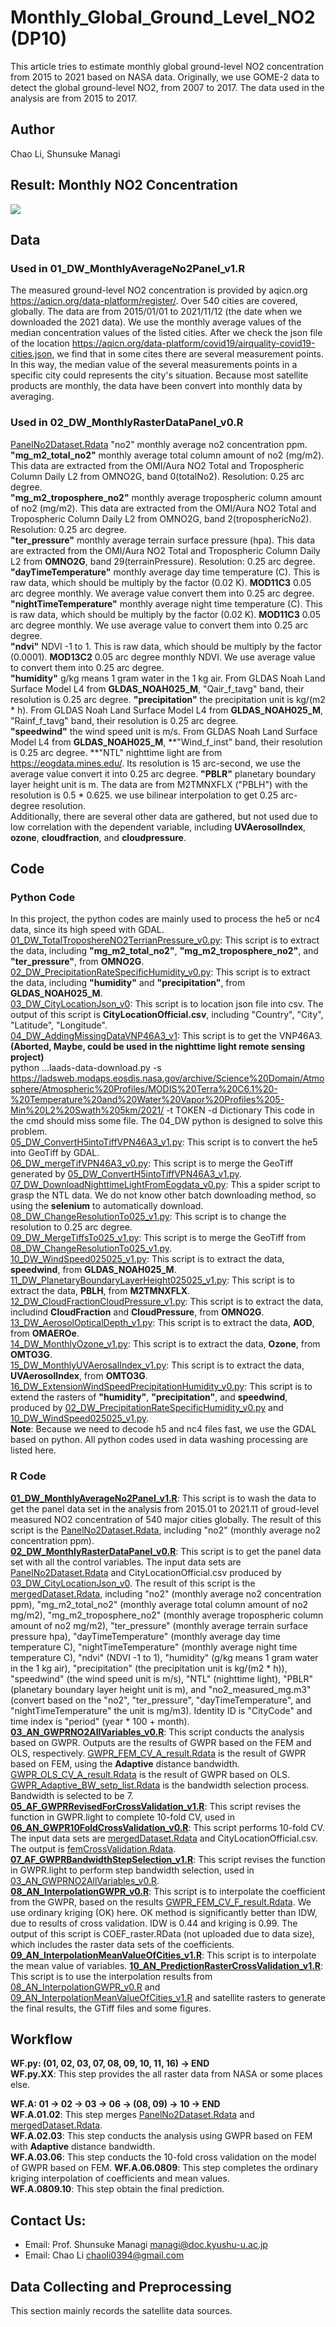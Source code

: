 # Monthly_Global_Ground_Level_NO2 (DP10)
This article tries to estimate monthly global ground-level NO2 concentration from 2015 to 2021 based on NASA data.
Originally, we use GOME-2 data to detect the global ground-level NO2, from 2007 to 2017. The data used in the analysis are from 2015 to 2017.
  
## Author  
Chao Li, Shunsuke Managi

## Result: Monthly NO2 Concentration  
![](06_Animate/ani.gif)
  
## Data
### Used in 01_DW_MonthlyAverageNo2Panel_v1.R
The measured ground-level NO2 concentration is provided by aqicn.org <https://aqicn.org/data-platform/register/>. Over 540 cities are covered, globally. The data are from 2015/01/01 to 2021/11/12 (the date when we downloaded the 2021 data). We use the monthly average values of the median concentration values of the listed cities. After we check the json file of the location <https://aqicn.org/data-platform/covid19/airquality-covid19-cities.json>, we find that in some cites there are several measurement points. In this way, the median value of the several measurements points in a specific city could represents the city's situation. Because most satellite products are monthly, the data have been convert into monthly data by averaging.  
  
### Used in 02_DW_MonthlyRasterDataPanel_v0.R
[PanelNo2Dataset.Rdata](03_Rawdata/PanelNo2Dataset.Rdata) "no2" monthly average no2 concentration ppm.  
**"mg_m2_total_no2"** monthly average total column amount of no2 (mg/m2). This data are extracted from the OMI/Aura NO2 Total and Tropospheric Column Daily L2 from OMNO2G, band 0(totalNo2). Resolution: 0.25 arc degree.   
**"mg_m2_troposphere_no2"** monthly average tropospheric column amount of no2 (mg/m2). This data are extracted from the OMI/Aura NO2 Total and Tropospheric Column Daily L2 from OMNO2G, band 2(troposphericNo2). Resolution: 0.25 arc degree.  
**"ter_pressure"** monthly average terrain surface pressure (hpa). This data are extracted from the OMI/Aura NO2 Total and Tropospheric Column Daily L2 from **OMNO2G**, band 29(terrainPressure). Resolution: 0.25 arc degree.
**"dayTimeTemperature"** monthly average day time temperature (C). This is raw data, which should be multiply by the factor (0.02 K). **MOD11C3** 0.05 arc degree monthly. We average value convert them into 0.25 arc degree.  
**"nightTimeTemperature"** monthly average night time temperature (C). This is raw data, which should be multiply by the factor (0.02 K). **MOD11C3** 0.05 arc degree monthly. We use average value to convert them into 0.25 arc degree.  
**"ndvi"** NDVI -1 to 1. This is raw data, which should be multiply by the factor (0.0001). **MOD13C2** 0.05 arc degree monthly NDVI. We use average value to convert them into 0.25 arc degree.  
**"humidity"** g/kg means 1 gram water in the 1 kg air. From GLDAS Noah Land Surface Model L4 from **GLDAS_NOAH025_M**, "Qair_f_tavg" band, their resolution is 0.25 arc degree.
**"precipitation"** the precipitation unit is kg/(m2 * h). From GLDAS Noah Land Surface Model L4 from **GLDAS_NOAH025_M**, "Rainf_f_tavg" band, their resolution is 0.25 arc degree.  
**"speedwind"** the wind speed unit is m/s. From GLDAS Noah Land Surface Model L4 from **GLDAS_NOAH025_M**, **"Wind_f_inst" band, their resolution is 0.25 arc degree.
**"NTL" nighttime light are from <https://eogdata.mines.edu/>. Its resolution is 15 arc-second, we use the average value convert it into 0.25 arc degree. 
**"PBLR"** planetary boundary layer height unit is m. The data are from M2TMNXFLX ("PBLH") with the resolution is 0.5 * 0.625. we use bilinear interpolation to get 0.25 arc-degree resolution.  
Additionally, there are several other data are gathered, but not used due to low correlation with the dependent variable, including **UVAerosolIndex**, **ozone**, **cloudfraction**, and **cloudpressure**.  

## Code
### Python Code
In this project, the python codes are mainly used to process the he5 or nc4 data, since its high speed with GDAL.  
[01_DW_TotalTroposhereNO2TerrianPressure_v0.py](01_PythonCode/01_DW_TotalTroposhereNO2TerrianPressure_v0.py): This script is to extract the data, including **"mg_m2_total_no2"**, **"mg_m2_troposphere_no2"**, and **"ter_pressure"**, from **OMNO2G**.  
[02_DW_PrecipitationRateSpecificHumidity_v0.py](01_PythonCode/02_DW_PrecipitationRateSpecificHumidity_v0.py): This script is to extract the data, including **"humidity"** and **"precipitation"**, from **GLDAS_NOAH025_M**.  
[03_DW_CityLocationJson_v0](01_PythonCode/03_DW_CityLocationJson_v0): This script is to location json file into csv. The output of this script is **CityLocationOfficial.csv**, including "Country", "City", "Latitude", "Longitude".  
[04_DW_AddingMissingDataVNP46A3_v1](01_PythonCode/04_DW_AddingMissingDataVNP46A3_v1): This script is to get the VNP46A3. **(Aborted, Maybe, could be used in the nighttime light remote sensing project)**  
python ...laads-data-download.py -s <https://ladsweb.modaps.eosdis.nasa.gov/archive/Science%20Domain/Atmosphere/Atmospheric%20Profiles/MODIS%20Terra%20C6.1%20-%20Temperature%20and%20Water%20Vapor%20Profiles%205-Min%20L2%20Swath%205km/2021/> -t TOKEN -d Dictionary
This code in the cmd should miss some file. The 04_DW python is designed to solve this problem.  
[05_DW_ConvertH5intoTiffVPN46A3_v1.py](01_PythonCode/05_DW_ConvertH5intoTiffVPN46A3_v1.py): This script is to convert the he5 into GeoTiff by GDAL.  
[06_DW_mergeTifVPN46A3_v0.py](01_PythonCode/06_DW_mergeTifVPN46A3_v0.py): This script is to merge the GeoTiff generated by [05_DW_ConvertH5intoTiffVPN46A3_v1.py](01_PythonCode/05_DW_ConvertH5intoTiffVPN46A3_v1.py).  
[07_DW_DownloadNighttimeLightFromEogdata_v0.py](01_PythonCode/07_DW_DownloadNighttimeLightFromEogdata_v0.py): This a spider script to grasp the NTL data. We do not know other batch downloading method, so using the **selenium** to automatically download.  
[08_DW_ChangeResolutionTo025_v1.py](01_PythonCode/08_DW_ChangeResolutionTo025_v1.py): This script is to change the resolution to 0.25 arc degree.  
[09_DW_MergeTiffsTo025_v1.py](01_PythonCode/09_DW_MergeTiffsTo025_v1.py): This script is to merge the GeoTiff from [08_DW_ChangeResolutionTo025_v1.py](01_PythonCode/08_DW_ChangeResolutionTo025_v1.py).  
[10_DW_WindSpeed025025_v1.py](01_PythonCode/10_DW_WindSpeed025025_v1.py): This script is to extract the data, **speedwind**, from **GLDAS_NOAH025_M**.  
[11_DW_PlanetaryBoundaryLayerHeight025025_v1.py](01_PythonCode/11_DW_PlanetaryBoundaryLayerHeight025025_v1.py): This script is to extract the data, **PBLH**, from **M2TMNXFLX**.  
[12_DW_CloudFractionCloudPressure_v1.py](01_PythonCode/12_DW_CloudFractionCloudPressure_v1.py): This script is to extract the data, includind **CloudFraction** and **CloudPressure**, from **OMNO2G**.  
[13_DW_AerosolOpticalDepth_v1.py](01_PythonCode/13_DW_AerosolOpticalDepth_v1.py): This script is to extract the data, **AOD**, from **OMAEROe**.  
[14_DW_MonthlyOzone_v1.py](01_PythonCode/14_DW_MonthlyOzone_v1.py): This script is to extract the data, **Ozone**, from **OMTO3G**.  
[15_DW_MonthlyUVAerosalIndex_v1.py](01_PythonCode/15_DW_MonthlyUVAerosalIndex_v1.py): This script is to extract the data, **UVAerosolIndex**, from **OMTO3G**.  
[16_DW_ExtensionWindSpeedPrecipitationHumidity_v0.py](01_PythonCode/16_DW_ExtensionWindSpeedPrecipitationHumidity_v0.py): This script is to extend the rasters of **"humidity"**, **"precipitation"**, and **speedwind**, produced by [02_DW_PrecipitationRateSpecificHumidity_v0.py](01_PythonCode/02_DW_PrecipitationRateSpecificHumidity_v0.py) and [10_DW_WindSpeed025025_v1.py](01_PythonCode/10_DW_WindSpeed025025_v1.py).  
**Note**: Because we need to decode h5 and nc4 files fast, we use the GDAL based on python. All python codes used in data washing processing are listed here.  
   
### R Code  
**[01_DW_MonthlyAverageNo2Panel_v1.R](02_RCode/01_DW_MonthlyAverageNo2Panel_v1.R)**: This script is to wash the data to get the panel data set in the analysis from 2015.01 to 2021.11 of groud-level measured NO2 concentration of 540 major cities globally. The result of this script is the [PanelNo2Dataset.Rdata](03_Rawdata/PanelNo2Dataset.Rdata), including "no2" (monthly average no2 concentration ppm).  
**[02_DW_MonthlyRasterDataPanel_v0.R](02_RCode/02_DW_MonthlyRasterDataPanel_v0.R)**: This script is to get the panel data set with all the control variables. The input data sets are [PanelNo2Dataset.Rdata](03_Rawdata/PanelNo2Dataset.Rdata) and CityLocationOfficial.csv produced by [03_DW_CityLocationJson_v0](01_PythonCode/03_DW_CityLocationJson_v0). The result of this script is the [mergedDataset.Rdata](03_Rawdata/mergedDataset.Rdata), including "no2" (monthly average no2 concentration ppm), "mg_m2_total_no2" (monthly average total column amount of no2 mg/m2), "mg_m2_troposphere_no2" (monthly average tropospheric column amount of no2 mg/m2), "ter_pressure" (monthly average terrain surface pressure hpa), "dayTimeTemperature" (monthly average day time temperature C), "nightTimeTemperature" (monthly average night time temperature C), "ndvi" (NDVI -1 to 1), "humidity" (g/kg means 1 gram water in the 1 kg air), "precipitation" (the precipitation unit is kg/(m2 * h)), "speedwind" (the wind speed unit is m/s), "NTL" (nighttime light), "PBLR" (planetary boundary layer height unit is m), and "no2_measured_mg.m3" (convert based on the "no2", "ter_pressure", "dayTimeTemperature", and "nightTimeTemperature" the unit is mg/m3).  Identity ID is "CityCode" and time index is "period" (year * 100 + month).  
**[03_AN_GWPRNO2AllVariables_v0.R](02_RCode/03_AN_GWPRNO2AllVariables_v0.R)**: This script conducts the analysis based on GWPR. Outputs are the results of GWPR based on the FEM and OLS, respectively. [GWPR_FEM_CV_A_result.Rdata](04_Results/GWPR_FEM_CV_A_result.Rdata) is the result of GWPR based on FEM, using the **Adaptive** distance bandwidth. [GWPR_OLS_CV_A_result.Rdata](04_Results/GWPR_OLS_CV_A_result.Rdata) is the result of GWPR based on OLS. [GWPR_Adaptive_BW_setp_list.Rdata](04_Results/GWPR_Adaptive_BW_setp_list.Rdata) is the bandwidth selection process. Bandwidth is selected to be 7.    
**[05_AF_GWPRRevisedForCrossValidation_v1.R](02_RCode/05_AF_GWPRRevisedForCrossValidation_v1.R)**: This script revises the function in GWPR.light to complete 10-fold CV, used in 
**[06_AN_GWPR10FoldCrossValidation_v0.R](02_RCode/06_AN_GWPR10FoldCrossValidation_v0.R)**: This script performs 10-fold CV. The input data sets are [mergedDataset.Rdata](03_Rawdata/mergedDataset.Rdata) and CityLocationOfficial.csv. The output is [femCrossValidation.Rdata](04_Results/femCrossValidation.Rdata).  
**[07_AF_GWPRBandwidthStepSelection_v1.R](02_RCode/07_AF_GWPRBandwidthStepSelection_v1.R)**: This script revises the function in GWPR.light to perform step bandwidth selection, used in [03_AN_GWPRNO2AllVariables_v0.R](02_RCode/03_AN_GWPRNO2AllVariables_v0.R).  
**[08_AN_InterpolationGWPR_v0.R](02_RCode/08_AN_InterpolationGWPR_v0.R)**: This script is to interpolate the coefficient from the GWPR, based on the results [GWPR_FEM_CV_F_result.Rdata](04_Results/GWPR_FEM_CV_F_result.Rdata). We use ordinary kriging (OK) here. OK method is significantly better than IDW, due to results of cross validation. IDW is 0.44 and kriging is 0.99. The output of this script is COEF_raster.RData (not uploaded due to data size), which includes the raster data sets of the coefficients.
**[09_AN_InterpolationMeanValueOfCities_v1.R](02_RCode/09_AN_InterpolationMeanValueOfCities_v1.R)**: This script is to interpolate the mean value of variables.
**[10_AN_PredictionRasterCrossValidation_v1.R](02_RCode/10_AN_PredictionRasterCrossValidation_v1.R)**: This script is to use the interpolation results from [08_AN_InterpolationGWPR_v0.R](02_RCode/08_AN_InterpolationGWPR_v0.R) and [09_AN_InterpolationMeanValueOfCities_v1.R](02_RCode/09_AN_InterpolationMeanValueOfCities_v1.R) and satellite rasters to generate the final results, the GTiff files and some figures. 

   
## Workflow
**WF.py: (01, 02, 03, 07, 08, 09, 10, 11, 16) -> END**  
**WF.py.XX**: This step provides the all raster data from NASA or some places else.  

**WF.A: 01 -> 02 -> 03 -> 06 -> (08, 09) -> 10 -> END**  
**WF.A.01.02**: This step merges [PanelNo2Dataset.Rdata](03_Rawdata/PanelNo2Dataset.Rdata) and [mergedDataset.Rdata](03_Rawdata/mergedDataset.Rdata).  
**WF.A.02.03**: This step conducts the analysis using GWPR based on FEM with **Adaptive** distance bandwidth.  
**WF.A.03.06**: This step conducts the 10-fold cross validation on the model of GWPR based on FEM.
**WF.A.06.0809**: This step completes the ordinary kriging interpolation of coefficients and mean values.  
**WF.A.0809.10**: This step obtain the final prediction.

  
## Contact Us:
- Email: Prof. Shunsuke Managi <managi@doc.kyushu-u.ac.jp>  
- Email: Chao Li <chaoli0394@gmail.com>
  
## Data Collecting and Preprocessing
This section mainly records the satellite data sources.  

